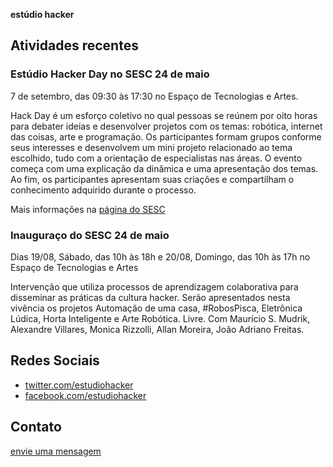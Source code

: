 <p class="h0"><strong>estúdio hacker</strong></p>

## Atividades recentes

### Estúdio Hacker Day no SESC 24 de maio
7 de setembro, das 09:30 às 17:30 no Espaço de Tecnologias e Artes.

Hack Day é um esforço coletivo no qual pessoas se reúnem por oito horas para debater ideias e desenvolver projetos com os temas: robótica, internet das coisas, arte e programação. Os participantes formam grupos conforme seus interesses e desenvolvem um mini projeto relacionado ao tema escolhido, tudo com a orientação de especialistas nas áreas. O evento começa com uma explicação da dinâmica e uma apresentação dos temas. Ao fim, os participantes apresentam suas criações e compartilham o conhecimento adquirido durante o processo.

Mais informações na [página do SESC](https://www.sescsp.org.br/aulas/130859_PROJETO+HACK+DAY)

### Inauguraço do SESC 24 de maio
Dias 19/08, Sábado, das 10h às 18h e 20/08, Domingo, das 10h às 17h no Espaço de Tecnologias e Artes

Intervenção que utiliza processos de aprendizagem colaborativa para disseminar as práticas da cultura hacker. Serão apresentados nesta vivência os projetos Automação de uma casa, #RobosPisca, Eletrônica Lúdica, Horta Inteligente e Arte Robótica. Livre. Com Maurício S. Mudrik, Alexandre Villares, Monica Rizzolli, Allan Moreira, João Adriano Freitas.

## Redes Sociais
* [twitter.com/estudiohacker](http://twitter.com/estudiohacker)
* [facebook.com/estudiohacker](https://www.facebook.com/estudiohacker)

## Contato
[envie uma mensagem](https://docs.google.com/forms/d/1kIa9-KfjdoMsAOIdv8ikkvAwN3jpIISr8Ax-toXptMs/)

